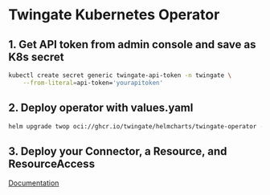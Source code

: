 # Twingate Kubernetes Operator

## 1. Get API token from admin console and save as K8s secret
```sh
kubectl create secret generic twingate-api-token -n twingate \
    --from-literal=api-token='yourapitoken'
```

## 2. Deploy operator with values.yaml
```sh
helm upgrade twop oci://ghcr.io/twingate/helmcharts/twingate-operator --install --wait -f ./values.yaml -n twingate --create-namespace
```

## 3. Deploy your Connector, a Resource, and ResourceAccess
[Documentation](https://github.com/Twingate/kubernetes-operator/wiki/Getting-Started)